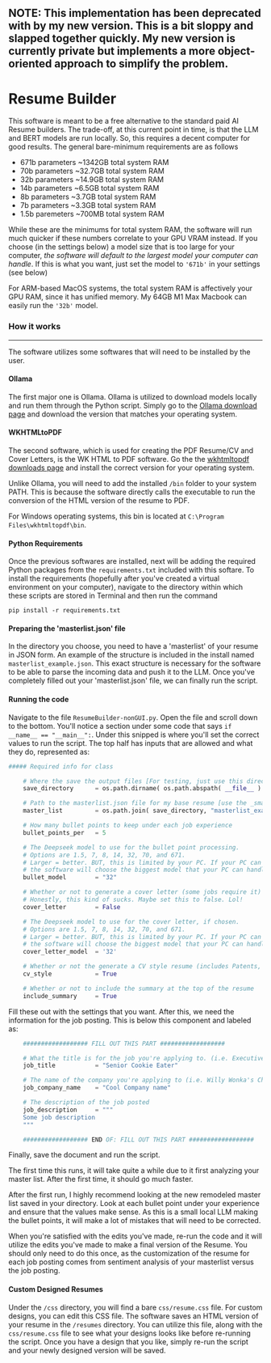 ## NOTE: This implementation has been deprecated with by my new version. This is a bit sloppy and slapped together quickly. My new version is __currently__ private but implements a more object-oriented approach to simplify the problem.

# Resume Builder

This software is meant to be a free alternative to the standard paid AI Resume builders. The trade-off, at this current point in time, is that the LLM and BERT models are run locally. So, this requires a decent computer for good results. The general bare-minimum requirements are as follows
- 671b parameters ~1342GB total system RAM
- 70b parameters ~32.7GB total system RAM
- 32b parameters ~14.9GB total system RAM
- 14b parameters ~6.5GB total system RAM
- 8b parameters ~3.7GB total system RAM
- 7b parameters ~3.3GB total system RAM
- 1.5b paremeters ~700MB total system RAM

While these are the minimums for total system RAM, the software will run much quicker if these numbers correlate to your GPU VRAM instead. If you choose (in the settings below) a model size that is too large for your computer, *the software will default to the largest model your computer can handle*. If this is what you want, just set the model to `'671b'` in your settings (see below)

For ARM-based MacOS systems, the total system RAM is affectively your GPU RAM, since it has unified memory. My 64GB M1 Max Macbook can easily run the `'32b'` model.

### How it works

---

The software utilizes some softwares that will need to be installed by the user.

#### Ollama
The first major one is Ollama. Ollama is utilized to download models locally and run them through the Python script. 
Simply go to the [Ollama download page](https://ollama.com/download) and download the version that matches your operating system.


#### WKHTMLtoPDF
The second software, which is used for creating the PDF Resume/CV and Cover Letters, is the WK HTML to PDF software. Go the the [wkhtmltopdf downloads page](https://wkhtmltopdf.org/downloads.html) and install the correct version for your operating system.

Unlike Ollama, you will need to add the installed `/bin` folder to your system PATH. This is because the software directly calls the executable to run the conversion of the HTML version of the resume to PDF.

For Windows operating systems, this bin is located at `C:\Program Files\wkhtmltopdf\bin`.

#### Python Requirements

Once the previous softwares are installed, next will be adding the required Python packages from the `requirements.txt` included with this softare. To install the requirements (hopefully after you've created a virtual environment on your computer), navigate to the directory within which these scripts are stored in Terminal and then run the command 

`pip install -r requirements.txt`

#### Preparing the 'masterlist.json' file

In the directory you choose, you need to have a 'masterlist' of your resume in JSON form. An example of the structure is included in the install named `masterlist_example.json`. This exact structure is necessary for the software to be able to parse the incoming data and push it to the LLM. Once you've completely filled out your 'masterlist.json' file, we can finally run the script.

#### Running the code

Navigate to the file `ResumeBuilder-nonGUI.py`. Open the file and scroll down to the bottom. You'll notice a section under some code that says `if __name__ == "__main__":`. Under this snipped is where you'll set the correct values to run the script. The top half has inputs that are allowed and what they do, represented as:
```python
##### Required info for class

    # Where the save the output files [For testing, just use this directory]
    save_directory      = os.path.dirname( os.path.abspath( __file__ ) )

    # Path to the masterlist.json file for my base resume [use the _small.json for testing]
    master_list         = os.path.join( save_directory, "masterlist_example_small.json" )

    # How many bullet points to keep under each job experience
    bullet_points_per   = 5

    # The Deepseek model to use for the bullet point processing.
    # Options are 1.5, 7, 8, 14, 32, 70, and 671.
    # Larger = better. BUT, this is limited by your PC. If your PC can't handle the model you chose,
    # the software will choose the biggest model that your PC can handle.
    bullet_model        = "32"

    # Whether or not to generate a cover letter (some jobs require it)
    # Honestly, this kind of sucks. Maybe set this to false. Lol!
    cover_letter        = False

    # The Deepseek model to use for the cover letter, if chosen.
    # Options are 1.5, 7, 8, 14, 32, 70, and 671.
    # Larger = better. BUT, this is limited by your PC. If your PC can't handle the model you chose,
    # the software will choose the biggest model that your PC can handle.
    cover_letter_model  = '32'

    # Whether or not the generate a CV style resume (includes Patents, Publications, and Presenations)
    cv_style            = True

    # Whether or not to include the summary at the top of the resume
    include_summary     = True
```

Fill these out with the settings that you want. After this, we need the information for the job posting. This is below this component and labeled as:

```python
    ################## FILL OUT THIS PART ##################

    # What the title is for the job you're applying to. (i.e. Executive Director of Candy)
    job_title           = "Senior Cookie Eater"

    # The name of the company you're applying to (i.e. Willy Wonka's Chocolate Factory)
    job_company_name    = "Cool Company name"

    # The description of the job posted
    job_description     = """
    Some job description
    """

    ################## END OF: FILL OUT THIS PART ##################
```

Finally, save the document and run the script.

The first time this runs, it will take quite a while due to it first analyzing your master list. After the first time, it should go much faster. 

After the first run, I highly recommend looking at the new remodeled master list saved in your directory. Look at each bullet point under your experience and ensure that the values make sense. As this is a small local LLM making the bullet points, it will make a lot of mistakes that will need to be corrected.

When you're satisfied with the edits you've made, re-run the code and it will utilize the edits you've made to make a final version of the Resume. You should only need to do this once, as the customization of the resume for each job posting comes from sentiment analysis of your masterlist versus the job posting.

#### Custom Designed Resumes

Under the `/css` directory, you will find a bare `css/resume.css` file. For custom designs, you can edit this CSS file. The software saves an HTML version of your resume in the `/resumes` directory. You can utilize this file, along with the `css/resume.css` file to see what your designs looks like before re-running the script. Once you have a design that you like, simply re-run the script and your newly designed version will be saved.
